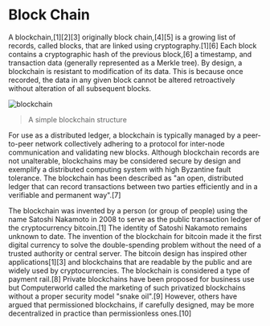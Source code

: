 # Block Chain

A blockchain,[1][2][3] originally block chain,[4][5] is a growing list of records, called blocks, that are linked using cryptography.[1][6] Each block contains a cryptographic hash of the previous block,[6] a timestamp, and transaction data (generally represented as a Merkle tree). By design, a blockchain is resistant to modification of its data. This is because once recorded, the data in any given block cannot be altered retroactively without alteration of all subsequent blocks.

![blockchain](https://upload.wikimedia.org/wikipedia/commons/thumb/5/55/Bitcoin_Block_Data.svg/220px-Bitcoin_Block_Data.svg.png)

> A simple blockchain structure

For use as a distributed ledger, a blockchain is typically managed by a peer-to-peer network collectively adhering to a protocol for inter-node communication and validating new blocks. Although blockchain records are not unalterable, blockchains may be considered secure by design and exemplify a distributed computing system with high Byzantine fault tolerance. The blockchain has been described as "an open, distributed ledger that can record transactions between two parties efficiently and in a verifiable and permanent way".[7]

The blockchain was invented by a person (or group of people) using the name Satoshi Nakamoto in 2008 to serve as the public transaction ledger of the cryptocurrency bitcoin.[1] The identity of Satoshi Nakamoto remains unknown to date. The invention of the blockchain for bitcoin made it the first digital currency to solve the double-spending problem without the need of a trusted authority or central server. The bitcoin design has inspired other applications[1][3] and blockchains that are readable by the public and are widely used by cryptocurrencies. The blockchain is considered a type of payment rail.[8] Private blockchains have been proposed for business use but Computerworld called the marketing of such privatized blockchains without a proper security model "snake oil".[9] However, others have argued that permissioned blockchains, if carefully designed, may be more decentralized in practice than permissionless ones.[10]
